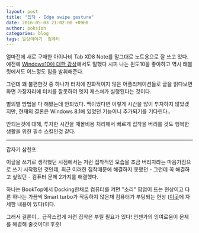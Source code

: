 ```yaml
---
layout: post
title: "집착 - Edge swipe gesture"
date: 2016-05-03 21:02:00 +0900
author: poksion
categories: blog
tags: 일상이야기  컴퓨터
---
```


얼마전에 새로 구매한 아이나비 Tab XD8 Note를 말그대로 노트용으로 잘 쓰고 있다. 예전에 [Windows10에 대한 감상](/blog/2016/02/13/windows-10.html)에서도 말했다 시피 나는 윈도10을 좋아하고 역시 태블릿에서도 어느정도 힘을 발휘해준다.

그런데 꽤 불편한것 중 하나가 터치에 친화적이지 않은 어플리케이션들로 글을 읽다보면 화면 가장자리에 터치를 잘못하여 엣지 제스쳐가 실행된다는 것이다.

별의별 방법을 다 해봤는데 안되었다. 맥이었다면 이렇게 시간을 많이 투자하지 않았겠지만, 현재의 결론은 Windows 8.1에 있었던 기능이니 추가되기를 기다린다..

안되는것에 대해, 투자한 시간을 매몰비용 처리해서 빠르게 집착을 버리를 것도 행복한 생활을 위한 필수 스킬인것 같다.

----

갑자기 삼천포.

이글을 쓰기로 생각했던 시점에서는 저런 집착적인 모습을 조금 버리자라는 마음가짐으로 쓰기 시작했던 것인데, 최근 이러한 집착때문에 해결하지 못했던 - 그런데 꼭 해결하고 싶었던 - 컴퓨터 문제 2가지를 해결했다.

하나는 BookTop에서 Docking한채로 컴퓨터를 켜면 "소리" 팝업이 뜨는 현상이고 다른 하나는 가끔씩 Smart turbo가 작동하지 않은채 컴퓨터가 부팅되는 현상 ([이곳](/blog/2016/05/17/power-troubleshooter.html)에 자세한 내용이 있다)이다.

그래서 결론이... 급작스럽게 저런 집착은 부릴 필요가 있다! 언젠가의 잉여로움이 문제를 해결해 줄것이다! 후훗!

